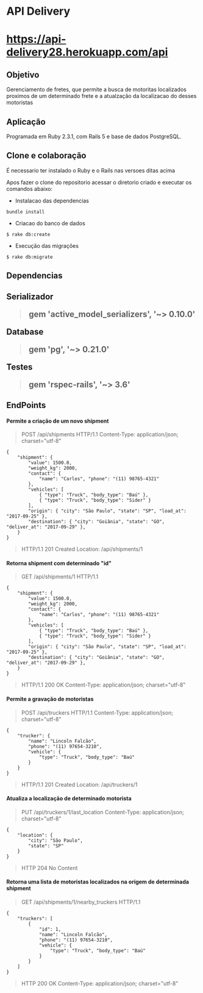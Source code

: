 <h1>API Delivery<h1>


<a>https://api-delivery28.herokuapp.com/api</a>

<h2>Objetivo</h2>
Gerenciamento de fretes, que permite a busca de motoritas localizados proximos de um determinado frete e a atualzação da localizacao do desses motoristas

<h2>Aplicação</h2>
Programada em Ruby 2.3.1, com Rails 5 e base de dados PostgreSQL.

<h2>Clone e colaboração</h2>

É necessario ter instalado o Ruby e o Rails nas versoes ditas acima

Apos fazer o clone do repositorio acessar o diretorio criado e executar os comandos abaixo:

- Instalacao das dependencias
```
bundle install
```
- Criacao do banco de dados
```
$ rake db:create
```
- Execução das migrações
```
$ rake db:migrate
```

<h2>Dependencias<h2>

Serializador
>gem 'active_model_serializers', '~> 0.10.0'

Database
>gem 'pg', '~> 0.21.0'

Testes
>gem 'rspec-rails', '~> 3.6'

<h2>EndPoints</h2>

<h4>Permite a criação de um novo shipment</h4>

> POST /api/shipments HTTP/1.1
> Content-Type: application/json; charset="utf-8"
```
{
    "shipment": {
        "value": 1500.0,
        "weight_kg": 2000,
        "contact": {
            "name": "Carlos", "phone": "(11) 98765-4321"
        },
        "vehicles": [
            { "type": "Truck", "body_type": "Baú" },
            { "type": "Truck", "body_type": "Sider" }
        ],
        "origin": { "city": "São Paulo", "state": "SP", "load_at": "2017-09-25" },
        "destination": { "city": "Goiânia", "state": "GO", "deliver_at": "2017-09-29" },
    }
}
```
> HTTP/1.1 201 Created
> Location: /api/shipments/1

<h4>Retorna  shipment com determinado "id"</h4>

> GET /api/shipments/1 HTTP/1.1

```
{
    "shipment": {
        "value": 1500.0,
        "weight_kg": 2000,
        "contact": {
            "name": "Carlos", "phone": "(11) 98765-4321"
        },
        "vehicles": [
            { "type": "Truck", "body_type": "Baú" },
            { "type": "Truck", "body_type": "Sider" }
        ],
        "origin": { "city": "São Paulo", "state": "SP", "load_at": "2017-09-25" },
        "destination": { "city": "Goiânia", "state": "GO", "deliver_at": "2017-09-29" },
    }
}
```
> HTTP/1.1 200 OK
> Content-Type: application/json; charset="utf-8"


<h4>Permite a gravação de motoristas</h4>

> POST /api/truckers HTTP/1.1
> Content-Type: application/json; charset="utf-8"
```
{
    "trucker": {
        "name": "Lincoln Falcão",
        "phone": "(11) 97654-3210",
        "vehicle": {
            "type": "Truck", "body_type": "Baú"
        }
    }
}
```
> HTTP/1.1 201 Created
> Location: /api/truckers/1

<h4>Atualiza a localização de determinado motorista</h4>

> PUT /api/truckers/1/last_location
> Content-Type: application/json; charset="utf-8"
```
{
    "location": {
        "city": "São Paulo",
        "state": "SP"
    }
}
```
> HTTP 204 No Content


<h4>Retorna uma lista de motoristas localizados na origem de determinada shipment</h4>

> GET /api/shipments/1/nearby_truckers HTTP/1.1
```
{
    "truckers": [
        {
            "id": 1,
            "name": "Lincoln Falcão",
            "phone": "(11) 97654-3210",
            "vehicle": {
                "type": "Truck", "body_type": "Baú"
            }
        }
    ]
}
```
> HTTP 200 OK
> Content-Type: application/json; charset="utf-8"

